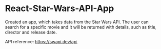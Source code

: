 # React-Star-Wars-API-App

Created an app, which takes data from the Star Wars API. The user can search for a specific movie and it will be returned with details, such as title, director and release date. 

API reference: https://swapi.dev/api

